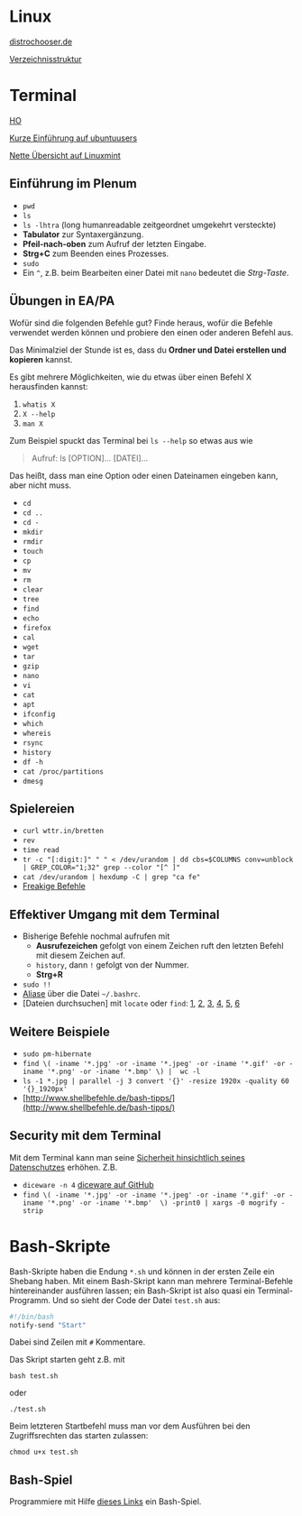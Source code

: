 # Linux
[distrochooser.de](https://distrochooser.de/?l=1)

[Verzeichnisstruktur](https://wiki.ubuntuusers.de/Verzeichnisstruktur/)

# Terminal
[HO](http://www.321tux.de/wp-content/uploads/2010/03/shell-uebersicht.pdf)

[Kurze Einführung auf ubuntuusers](https://wiki.ubuntuusers.de/Shell/Einf%C3%BChrung/)

[Nette Übersicht auf Linuxmint](https://community.linuxmint.com/tutorial/view/244)

## Einführung im Plenum
* `pwd`
* `ls`
* `ls -lhtra` (long humanreadable zeitgeordnet umgekehrt versteckte)
* **Tabulator** zur Syntaxergänzung.
* **Pfeil-nach-oben** zum Aufruf der letzten Eingabe.
* **Strg+C** zum Beenden eines Prozesses.
* `sudo`
* Ein `^`, z.B. beim Bearbeiten einer Datei mit `nano` bedeutet die *Strg-Taste*.

## Übungen in EA/PA
Wofür sind die folgenden Befehle gut? Finde heraus, wofür die Befehle verwendet werden können und probiere den einen oder anderen Befehl aus.

Das Minimalziel der Stunde ist es, dass du **Ordner und Datei erstellen und kopieren** kannst.

Es gibt mehrere Möglichkeiten, wie du etwas über einen Befehl X herausfinden kannst:

1. `whatis X`
2. `X --help`
3. `man X`

Zum Beispiel spuckt das Terminal bei `ls --help` so etwas aus wie

> Aufruf: ls [OPTION]... [DATEI]...

Das heißt, dass man eine Option oder einen Dateinamen eingeben kann, aber nicht muss.

* `cd`
* `cd ..`
* `cd -`
* `mkdir`
* `rmdir`
* `touch`
* `cp`
* `mv`
* `rm`
* `clear`
* `tree`
* `find`
* `echo`
* `firefox`
* `cal`
* `wget`
* `tar`
* `gzip`
* `nano`
* `vi`
* `cat`
* `apt`
* `ifconfig`
* `which`
* `whereis`
* `rsync`
* `history`
* `df -h`
* `cat /proc/partitions`
* `dmesg`

## Spielereien
* `curl wttr.in/bretten`
* `rev`
* `time read`
* `tr -c "[:digit:]" " " < /dev/urandom | dd cbs=$COLUMNS conv=unblock | GREP_COLOR="1;32" grep --color "[^ ]"`
* `cat /dev/urandom | hexdump -C | grep "ca fe"`
* [Freakige Befehle](https://www.commandlinefu.com/commands/browse/sort-by-votes)

## Effektiver Umgang mit dem Terminal
* Bisherige Befehle nochmal aufrufen mit
    * **Ausrufezeichen** gefolgt von einem Zeichen ruft den letzten Befehl mit diesem Zeichen auf.
    * `history`, dann `!` gefolgt von der Nummer.
    * **Strg+R**
* `sudo !!`
* [Aliase](https://askubuntu.com/questions/17536/how-do-i-create-a-permanent-bash-alias) über die Datei `~/.bashrc`.
* [Dateien durchsuchen] mit `locate` oder `find`: [1](https://wiki.ubuntuusers.de/locate/), [2](https://wiki.ubuntuusers.de/find/), [3](https://www.digitalocean.com/community/tutorials/how-to-use-find-and-locate-to-search-for-files-on-a-linux-vps), [4](http://www.linfo.org/locate.html), [5](https://unix.stackexchange.com/questions/151700/how-to-add-specific-directories-to-updatedb-locate-search-path), [6](https://askubuntu.com/questions/160424/how-do-i-get-mlocate-to-only-index-certain-directories)


## Weitere Beispiele
* `sudo pm-hibernate`
* `find \( -iname '*.jpg' -or -iname '*.jpeg' -or -iname '*.gif' -or -iname '*.png' -or -iname '*.bmp' \) |  wc -l`
* `ls -1 *.jpg | parallel -j 3 convert '{}' -resize 1920x -quality 60 '{}_1920px'`
* [http://www.shellbefehle.de/bash-tipps/](http://www.shellbefehle.de/bash-tipps/)

## Security mit dem Terminal

Mit dem Terminal kann man seine [Sicherheit hinsichtlich seines Datenschutzes](https://secitem.at/blog/terminal-tipps) erhöhen. Z.B.

* `diceware -n 4` [diceware auf GitHub](https://github.com/ulif/diceware)
* `find \( -iname '*.jpg' -or -iname '*.jpeg' -or -iname '*.gif' -or -iname '*.png' -or -iname '*.bmp'  \) -print0 | xargs -0 mogrify -strip`

# Bash-Skripte

Bash-Skripte haben die Endung `*.sh` und können in der ersten Zeile ein Shebang haben. Mit einem Bash-Skript kann man mehrere Terminal-Befehle hintereinander ausführen lassen; ein Bash-Skript ist also quasi ein Terminal-Programm. Und so sieht der Code der Datei `test.sh` aus:

```Bash
#!/bin/bash
notify-send "Start"

```
Dabei sind Zeilen mit `#` Kommentare.

Das Skript starten geht z.B. mit

`bash test.sh`

oder

`./test.sh`

Beim letzteren Startbefehl muss man vor dem Ausführen bei den Zugriffsrechten das starten zulassen:

`chmod u+x test.sh`


## Bash-Spiel

Programmiere mit Hilfe [dieses Links](https://github.com/mydzor/bash2048) ein Bash-Spiel.
